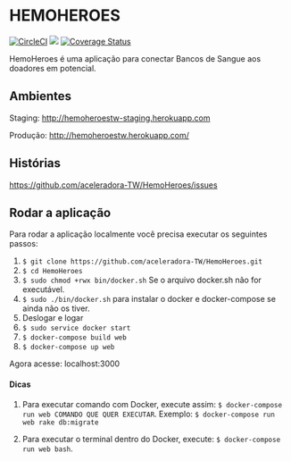 # HEMOHEROES

[![CircleCI](https://circleci.com/gh/aceleradora-TW/HemoHeroes.svg?style=svg)](https://circleci.com/gh/aceleradora-TW/HemoHeroes) <a href="https://codeclimate.com/github/aceleradora-TW/HemoHeroes"><img src="https://codeclimate.com/github/aceleradora-TW/HemoHeroes/badges/gpa.svg" /></a> [![Coverage Status](https://coveralls.io/repos/github/aceleradora-TW/HemoHeroes/badge.svg?branch=master)](https://coveralls.io/github/aceleradora-TW/HemoHeroes?branch=master)

HemoHeroes é uma aplicação para conectar Bancos de Sangue aos doadores em potencial.

## Ambientes
Staging: http://hemoheroestw-staging.herokuapp.com

Produção: http://hemoheroestw.herokuapp.com/

## Histórias
https://github.com/aceleradora-TW/HemoHeroes/issues

## Rodar a aplicação

Para rodar a aplicação localmente você precisa executar os seguintes passos:

1. `$ git clone https://github.com/aceleradora-TW/HemoHeroes.git`
2. `$ cd HemoHeroes`
3. `$ sudo chmod +rwx bin/docker.sh` Se o arquivo docker.sh não for executável.
4. `$ sudo ./bin/docker.sh` para instalar o docker e docker-compose se ainda não os tiver.
5. Deslogar e logar
6. `$ sudo service docker start`
7. `$ docker-compose build web`
8. `$ docker-compose up web`

Agora acesse: localhost:3000

#### Dicas
1. Para executar comando com Docker, execute assim: `$ docker-compose run web COMANDO QUE QUER EXECUTAR`.
Exemplo: `$ docker-compose run web rake db:migrate`

2. Para executar o terminal dentro do Docker, execute: `$ docker-compose run web bash`.
